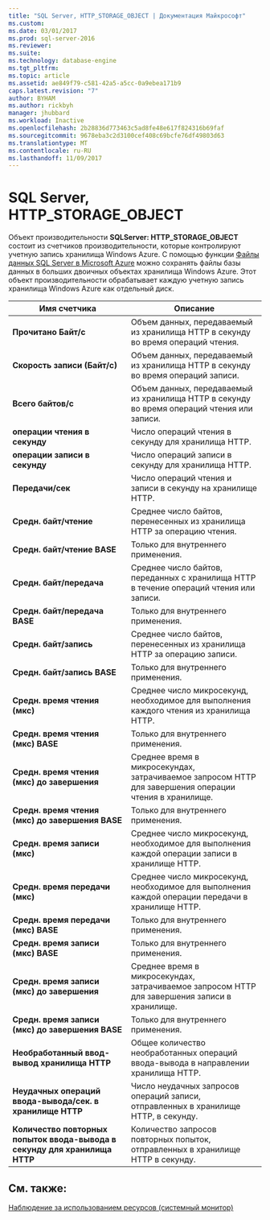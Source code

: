 ```yaml
---
title: "SQL Server, HTTP_STORAGE_OBJECT | Документация Майкрософт"
ms.custom: 
ms.date: 03/01/2017
ms.prod: sql-server-2016
ms.reviewer: 
ms.suite: 
ms.technology: database-engine
ms.tgt_pltfrm: 
ms.topic: article
ms.assetid: ae849f79-c581-42a5-a5cc-0a9ebea171b9
caps.latest.revision: "7"
author: BYHAM
ms.author: rickbyh
manager: jhubbard
ms.workload: Inactive
ms.openlocfilehash: 2b28836d773463c5ad8fe48e617f824316b69faf
ms.sourcegitcommit: 9678eba3c2d3100cef408c69bcfe76df49803d63
ms.translationtype: MT
ms.contentlocale: ru-RU
ms.lasthandoff: 11/09/2017
---
```

# <a name="sql-server-httpstorageobject"></a>SQL Server, HTTP_STORAGE_OBJECT
  Объект производительности **SQLServer: HTTP_STORAGE_OBJECT** состоит из счетчиков производительности, которые контролируют учетную запись хранилища Windows Azure. С помощью функции [Файлы данных SQL Server в Microsoft Azure](../../relational-databases/databases/sql-server-data-files-in-microsoft-azure.md) можно сохранять файлы базы данных в больших двоичных объектах хранилища Windows Azure. Этот объект производительности обрабатывает каждую учетную запись хранилища Windows Azure как отдельный диск.  
  
|Имя счетчика|Описание|  
|------------------|-----------------|  
|**Прочитано Байт/с**|Объем данных, передаваемый из хранилища HTTP в секунду во время операций чтения.|  
|**Скорость записи (Байт/с)**|Объем данных, передаваемый из хранилища HTTP в секунду во время операций записи.|  
|**Всего байтов/с**|Объем данных, передаваемый из хранилища HTTP в секунду во время операций чтения или записи.|  
|**операции чтения в секунду**|Число операций чтения в секунду для хранилища HTTP.|  
|**операции записи в секунду**|Число операций записи в секунду для хранилища HTTP.|  
|**Передачи/сек**|Число операций чтения и записи в секунду на хранилище HTTP.|  
|**Средн. байт/чтение**|Среднее число байтов, перенесенных из хранилища HTTP за операцию чтения.|  
|**Средн. байт/чтение BASE**|Только для внутреннего применения.|
|**Средн. байт/передача**|Среднее число байтов, переданных с хранилища HTTP в течение операций чтения или записи.|  
|**Средн. байт/передача BASE**|Только для внутреннего применения.|
|**Средн. байт/запись**|Среднее число байтов, перенесенных из хранилища HTTP за операцию записи.|  
|**Средн. байт/запись BASE**|Только для внутреннего применения.|
|**Средн. время чтения (мкс)**|Среднее число микросекунд, необходимое для выполнения каждого чтения из хранилища HTTP.|  
|**Средн. время чтения (мкс) BASE**|Только для внутреннего применения.|
|**Средн. время чтения (мкс) до завершения**|Среднее время в микросекундах, затрачиваемое запросом HTTP для завершения операции чтения в хранилище.| 
|**Средн. время чтения (мкс) до завершения BASE**|Только для внутреннего применения.|
|**Средн. время записи (мкс)**|Среднее число микросекунд, необходимое для выполнения каждой операции записи в хранилище HTTP.|  
|**Средн. время передачи (мкс)**|Среднее число микросекунд, необходимое для выполнения каждой операции передачи в хранилище HTTP.|  
|**Средн. время передачи (мкс) BASE**|Только для внутреннего применения.|
|**Средн. время записи (мкс) BASE**|Только для внутреннего применения.|
|**Средн. время записи (мкс) до завершения**|Среднее время в микросекундах, затрачиваемое запросом HTTP для завершения записи в хранилище.|  
|**Средн. время записи (мкс) до завершения BASE**|Только для внутреннего применения.|
|**Необработанный ввод-вывод хранилища HTTP**|Общее количество необработанных операций ввода-вывода в направлении хранилища HTTP.|  
|**Неудачных операций ввода-вывода/сек. в хранилище HTTP**|Число неудачных запросов операций записи, отправленных в хранилище HTTP, в секунду.| 
|**Количество повторных попыток ввода-вывода в секунду для хранилища HTTP**|Количество запросов повторных попыток, отправленных в хранилище HTTP в секунду.|  
  
## <a name="see-also"></a>См. также:  
 [Наблюдение за использованием ресурсов (системный монитор)](../../relational-databases/performance-monitor/monitor-resource-usage-system-monitor.md)  
  
  
